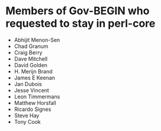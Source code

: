 # Members of Gov-BEGIN who requested to stay in perl-core

* Abhijit Menon-Sen
* Chad Granum
* Craig Berry
* Dave Mitchell
* David Golden
* H. Merijn Brand
* James E Keenan
* Jan Dubois
* Jesse Vincent
* Leon Timmermans
* Matthew Horsfall
* Ricardo Signes
* Steve Hay
* Tony Cook
